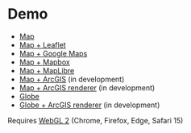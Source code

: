 # Demo

* [Map](https://demo.weatherlayers.com/map.html)
* [Map + Leaflet](https://demo.weatherlayers.com/map-leaflet.html)
* [Map + Google Maps](https://demo.weatherlayers.com/map-google-maps.html)
* [Map + Mapbox](https://demo.weatherlayers.com/map-mapbox.html)
* [Map + MapLibre](https://demo.weatherlayers.com/map-maplibre.html)
* [Map + ArcGIS](https://demo.weatherlayers.com/map-arcgis.html) \(in development\)
* [Map + ArcGIS renderer](https://demo.weatherlayers.com/map-arcgis-renderer.html) \(in development\)
* [Globe](https://demo.weatherlayers.com/globe.html)
* [Globe + ArcGIS renderer](https://demo.weatherlayers.com/globe-arcgis-renderer.html) \(in development\)

Requires [WebGL 2](https://caniuse.com/webgl2) \(Chrome, Firefox, Edge, Safari 15\)


